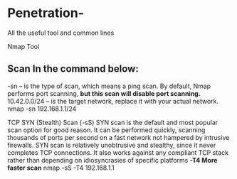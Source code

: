 # Penetration-

All the useful tool and common lines

Nmap Tool
## Scan In the command below:

-sn – is the type of scan, which means a ping scan. By default, Nmap performs port scanning, **but this scan will disable port scanning.**
10.42.0.0/24 – is the target network, replace it with your actual network.   nmap -sn 192.168.1.1/24

TCP SYN (Stealth) Scan (-sS) SYN scan is the default and most popular scan option for good reason. It can be performed quickly, scanning thousands of ports per second on a fast network not hampered by intrusive firewalls. SYN scan is relatively unobtrusive and stealthy, since it never completes TCP connections. It also works against any compliant TCP stack rather than depending on idiosyncrasies of specific platforms **-T4 More faster scan** nmap -sS -T4 192.168.1.1

